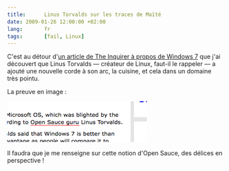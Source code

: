 ```yaml
---
title:      Linus Torvalds sur les traces de Maïté
date: 2009-01-26 12:00:00 +02:00
lang:       fr
tags:       [fail, Linux]
---
```


C'est au détour d'[un article de The Inquirer à propos de Windows 7](http://www.theinquirer.net/inquirer/news/612/1050612/torvalds-warns-windows-threat) que j'ai découvert que Linus Torvalds — créateur de Linux, faut-il le rappeler — a ajouté une nouvelle corde à son arc, la cuisine, et cela dans un domaine très pointu.

La preuve en image :

![](Linus_Torvalds_open_sauce_guru.png)

Il faudra que je me renseigne sur cette notion d'Open Sauce, des délices en perspective !
